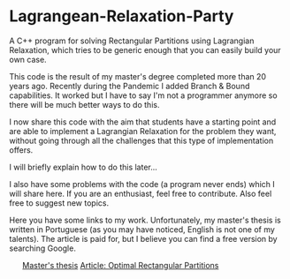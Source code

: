 # Lagrangean-Relaxation-Party
A C++ program for solving Rectangular Partitions using Lagrangian Relaxation, which tries to be generic enough that you can easily build your own case.

This code is the result of my master's degree completed more than 20 years ago. Recently during the Pandemic I added Branch & Bound capabilities. It worked but I have to say I'm not a programmer anymore so there will be much better ways to do this.

I now share this code with the aim that students have a starting point and are able to implement a Lagrangian Relaxation for the problem they want, without going through all the challenges that this type of implementation offers.

I will briefly explain how to do this later...

I also have some problems with the code (a program never ends) which I will share here. If you are an enthusiast, feel free to contribute. Also feel free to suggest new topics.

Here you have some links to my work. Unfortunately, my master's thesis is written in Portuguese (as you may have noticed, English is not one of my talents). The article is paid for, but I believe you can find a free version by searching Google.
<ul>

  [Master's thesis]([https://link-url-here.org](https://repositorio.unicamp.br/Busca/Download?codigoArquivo=489487))
  [Article: Optimal Rectangular Partitions]([https://link-url-here.org](https://onlinelibrary.wiley.com/doi/abs/10.1002/net.10058))
  
</ul>
